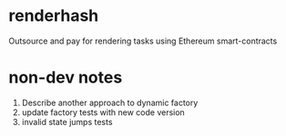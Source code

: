 # renderhash
Outsource and pay for rendering tasks using Ethereum smart-contracts


# non-dev notes
1. Describe another approach to dynamic factory
2. update factory tests with new code version
3. invalid state jumps tests
